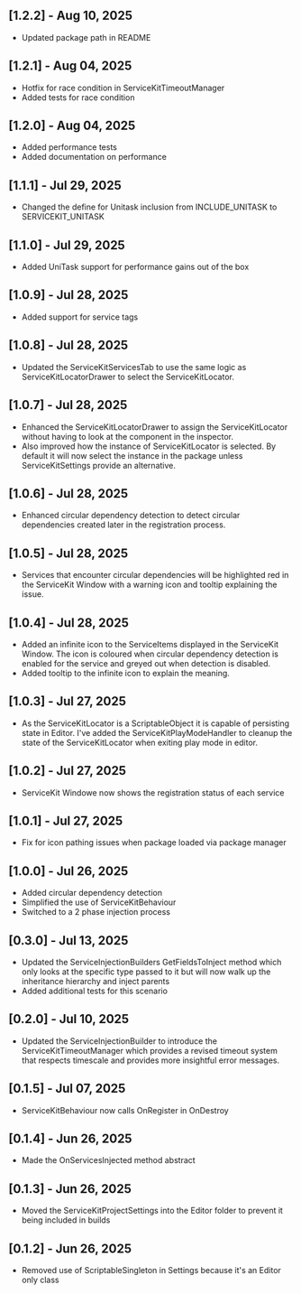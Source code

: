 ## [1.2.2] - Aug 10, 2025
- Updated package path in README

## [1.2.1] - Aug 04, 2025
- Hotfix for race condition in ServiceKitTimeoutManager
- Added tests for race condition

## [1.2.0] - Aug 04, 2025
- Added performance tests
- Added documentation on performance

## [1.1.1] - Jul 29, 2025
- Changed the define for Unitask inclusion from INCLUDE_UNITASK to SERVICEKIT_UNITASK

## [1.1.0] - Jul 29, 2025
- Added UniTask support for performance gains out of the box

## [1.0.9] - Jul 28, 2025
- Added support for service tags

## [1.0.8] - Jul 28, 2025
- Updated the ServiceKitServicesTab to use the same logic as ServiceKitLocatorDrawer to select the ServiceKitLocator.

## [1.0.7] - Jul 28, 2025
- Enhanced the ServiceKitLocatorDrawer to assign the ServiceKitLocator without having to look at the component in the inspector.
- Also improved how the instance of ServiceKitLocator is selected. By default it will now select the instance in
  the package unless ServiceKitSettings provide an alternative.

## [1.0.6] - Jul 28, 2025
- Enhanced circular dependency detection to detect circular dependencies created later in the registration process.

## [1.0.5] - Jul 28, 2025
- Services that encounter circular dependencies will be highlighted red in the ServiceKit Window with 
  a warning icon and tooltip explaining the issue.

## [1.0.4] - Jul 28, 2025
- Added an infinite icon to the ServiceItems displayed in the ServiceKit Window. The icon is coloured when circular 
  dependency detection is enabled for the service and greyed out when detection is disabled.
- Added tooltip to the infinite icon to explain the meaning.

## [1.0.3] - Jul 27, 2025
- As the ServiceKitLocator is a ScriptableObject it is capable of persisting state in Editor.
  I've added the ServiceKitPlayModeHandler to cleanup the state of the ServiceKitLocator when exiting play mode in editor.

## [1.0.2] - Jul 27, 2025
- ServiceKit Windowe now shows the registration status of each service

## [1.0.1] - Jul 27, 2025
- Fix for icon pathing issues when package loaded via package manager

## [1.0.0] - Jul 26, 2025
- Added circular dependency detection
- Simplified the use of ServiceKitBehaviour
- Switched to a 2 phase injection process

## [0.3.0] - Jul 13, 2025
- Updated the ServiceInjectionBuilders GetFieldsToInject method which only looks at the specific type passed to it
  but will now walk up the inheritance hierarchy and inject parents
- Added additional tests for this scenario

## [0.2.0] - Jul 10, 2025
- Updated the ServiceInjectionBuilder to introduce the ServiceKitTimeoutManager which provides a revised timeout system
  that respects timescale and provides more insightful error messages.

## [0.1.5] - Jul 07, 2025
- ServiceKitBehaviour now calls OnRegister in OnDestroy 

## [0.1.4] - Jun 26, 2025
- Made the OnServicesInjected method abstract 

## [0.1.3] - Jun 26, 2025
- Moved the ServiceKitProjectSettings into the Editor folder to prevent it being included in builds

## [0.1.2] - Jun 26, 2025
- Removed use of ScriptableSingleton in Settings because it's an Editor only class